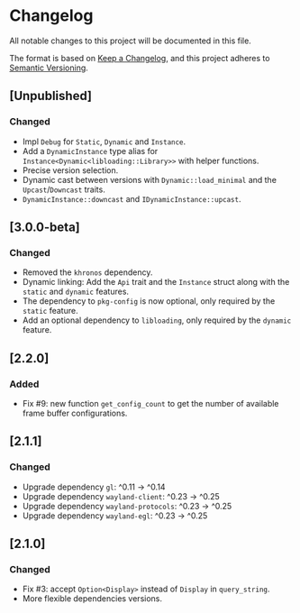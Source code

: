 # Changelog

All notable changes to this project will be documented in this file.

The format is based on [Keep a Changelog](https://keepachangelog.com/en/1.0.0/),
and this project adheres to [Semantic Versioning](https://semver.org/spec/v2.0.0.html).

## [Unpublished]
### Changed
- Impl `Debug` for `Static`, `Dynamic` and `Instance`.
- Add a `DynamicInstance` type alias for `Instance<Dynamic<libloading::Library>>` with helper functions.
- Precise version selection.
- Dynamic cast between versions with `Dynamic::load_minimal` and the `Upcast`/`Downcast` traits.
- `DynamicInstance::downcast` and `IDynamicInstance::upcast`.

## [3.0.0-beta]
### Changed
- Removed the `khronos` dependency.
- Dynamic linking: Add the `Api` trait and the `Instance` struct along with the `static` and `dynamic` features.
- The dependency to `pkg-config` is now optional, only required by the `static` feature.
- Add an optional dependency to `libloading`, only required by the `dynamic` feature.

## [2.2.0]
### Added
- Fix #9: new function `get_config_count` to get the number of available frame buffer configurations.

## [2.1.1]
### Changed
- Upgrade dependency `gl`: ^0.11 -> ^0.14
- Upgrade dependency `wayland-client`: ^0.23 -> ^0.25
- Upgrade dependency `wayland-protocols`: ^0.23 -> ^0.25
- Upgrade dependency `wayland-egl`: ^0.23 -> ^0.25

## [2.1.0]
### Changed
- Fix #3: accept `Option<Display>` instead of `Display` in `query_string`.
- More flexible dependencies versions.
